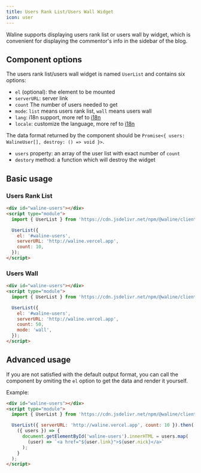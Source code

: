 ```yaml
---
title: Users Rank List/Users Wall Widget
icon: user
---
```


Waline supports displaying users rank list or users wall by widget, which is convenient for displaying the commentor's info in the sidebar of the blog.

<!-- more -->

## Component options

The users rank list/users wall widget is named `UserList` and contains six options:

- `el` (optional): the element to be mounted
- `serverURL`: server link
- `count` The number of users needed to get
- `mode`: `list` means users rank list, `wall` means users wall
- `lang`: i18n support, more ref to [i18n](../../client/i18n.md)
- `locale`: customize the language, more ref to [i18n](../../client/i18n.md)

The data format returned by the component should be `Promise<{ users: WalineUser[], destroy: () => void }>`.

- `users` property: an array of the user list with exact number of `count`
- `destory` method: a function which will destroy the widget

## Basic usage

### Users Rank List

```html
<div id="waline-users"></div>
<script type="module">
  import { UserList } from 'https://cdn.jsdelivr.net/npm/@waline/client/dist/waline.mjs';

  UserList({
    el: '#waline-users',
    serverURL: 'http://waline.vercel.app',
    count: 10,
  });
</script>
```

### Users Wall

```html
<div id="waline-users"></div>
<script type="module">
  import { UserList } from 'https://cdn.jsdelivr.net/npm/@waline/client/dist/waline.mjs';

  UserList({
    el: '#waline-users',
    serverURL: 'http://waline.vercel.app',
    count: 50,
    mode: 'wall',
  });
</script>
```

## Advanced usage

If you are not satisfied with the default output format, you can call the component by omiting the `el` option to get the data and render it yourself.

Example:

```html
<div id="waline-users"></div>
<script type="module">
  import { UserList } from 'https://cdn.jsdelivr.net/npm/@waline/client/dist/waline.mjs';

  UserList({ serverURL: 'http://waline.vercel.app', count: 10 }).then(
    ({ users }) => {
      document.getElementById('waline-users').innerHTML = users.map(
        (user) => `<a href="${user.link}">${user.nick}</a>`
      );
    }
  );
</script>
```
